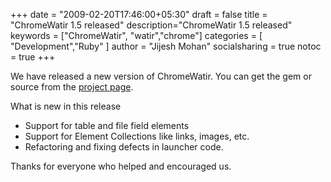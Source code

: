 +++
date = "2009-02-20T17:46:00+05:30"
draft = false
title = "ChromeWatir 1.5 released"
description="ChromeWatir 1.5 released"
keywords = ["ChromeWatir", "watir","chrome"]
categories = [ "Development","Ruby" ]
author = "Jijesh Mohan"
socialsharing = true
notoc = true
+++

We have released a new version of ChromeWatir. You can get the gem or source from the [project page](http://code.google.com/p/chrome-watir).

What is new in this release

* Support for table and file field elements
* Support for Element Collections like links, images, etc.
* Refactoring and fixing defects in launcher code.

Thanks for everyone who helped and encouraged us.